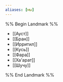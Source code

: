 ```yaml
---
aliases: [мы]
---
```


%% Begin Landmark %%

- [[Ауст]]
- [[Бран]]
- [[Ирритил]]
- [[Кусь]]
- [[Фара]]
- [[Ха'арат]]
- [[Шучу]]

%% End Landmark %%
